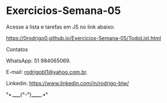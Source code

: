 # Exercicios-Semana-05

Acesse a lista e tarefas em JS no link abaixo:

https://0rodrigo0.github.io/Exercicios-Semana-05/TodoList.html

Contatos <br>

WhatsApp: 51 984065069.

E-mail: rodrigobl1@yahoo.com.br.

Linkedin: https://www.linkedin.com/in/rodrigo-blw/

°•.**\_\_\_**{°-°}**\_\_\_\_**.•°
